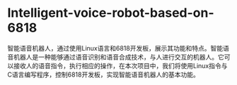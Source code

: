 # Intelligent-voice-robot-based-on-6818
智能语音机器人，通过使用Linux语言和6818开发板，展示其功能和特点。智能语音机器人是一种能够通过语音识别和语音合成技术，与人进行交互的机器人。它可以接收人的语音指令，执行相应的操作，在本次项目中，我们将使用Linux指令与C语言编写程序，控制6818开发板，实现智能语音机器人的基本功能。
